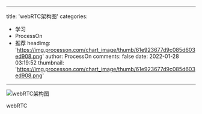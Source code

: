 
---
title: 'webRTC架构图'
categories: 
 - 学习
 - ProcessOn
 - 推荐
headimg: 'https://img.processon.com/chart_image/thumb/61e923677d9c085d603ed908.png'
author: ProcessOn
comments: false
date: 2022-01-28 03:19:52
thumbnail: 'https://img.processon.com/chart_image/thumb/61e923677d9c085d603ed908.png'
---

<div>   
<img class="thumb" alt="webRTC架构图" src="https://img.processon.com/chart_image/thumb/61e923677d9c085d603ed908.png" referrerpolicy="no-referrer">
<p>webRTC</p>  
</div>
            